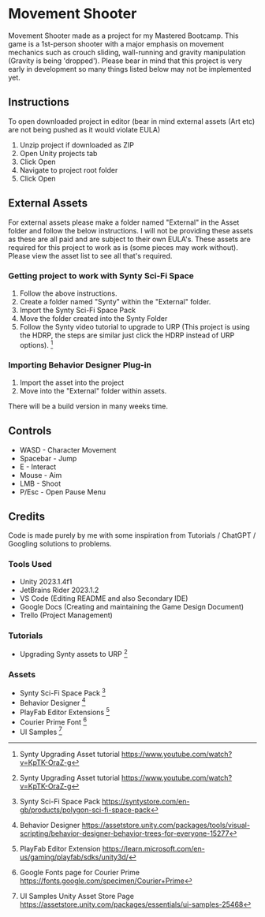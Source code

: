# Movement Shooter
Movement Shooter made as a project for my Mastered Bootcamp. This game is a 1st-person shooter with a major emphasis on movement mechanics such as crouch sliding, wall-running and gravity manipulation (Gravity is being 'dropped').
Please bear in mind that this project is very early in development so many things listed below may not be implemented yet.

## Instructions 
To open downloaded project in editor (bear in mind external assets (Art etc) are not being pushed as it would violate EULA)
1. Unzip project if downloaded as ZIP
2. Open Unity projects tab
3. Click Open
4. Navigate to project root folder
5. Click Open

## External Assets
For external assets please make a folder named "External" in the Asset folder and follow the below instructions. I will not be providing these assets as these are all paid and are subject to their own EULA's.
These assets are required for this project to work as is (some pieces may work without). Please view the asset list to see all that's required.

### Getting project to work with Synty Sci-Fi Space
1. Follow the above instructions.
2. Create a folder named "Synty" within the "External" folder.
3. Import the Synty Sci-Fi Space Pack
4. Move the folder created into the Synty Folder
5. Follow the Synty video tutorial to upgrade to URP (This project is using the HDRP, the steps are similar just click the HDRP instead of URP options). [^1]

### Importing Behavior Designer Plug-in
1. Import the asset into the project
2. Move into the "External" folder within assets.

There will be a build version in many weeks time.

## Controls
- WASD - Character Movement
- Spacebar - Jump
- E - Interact
- Mouse - Aim
- LMB - Shoot
- P/Esc - Open Pause Menu

## Credits
Code is made purely by me with some inspiration from Tutorials / ChatGPT / Googling solutions to problems.

### Tools Used
- Unity 2023.1.4f1
- JetBrains Rider 2023.1.2
- VS Code (Editing README and also Secondary IDE)
- Google Docs (Creating and maintaining the Game Design Document)
- Trello (Project Management)

### Tutorials
- Upgrading Synty assets to URP [^1]

### Assets
- Synty Sci-Fi Space Pack [^2]
- Behavior Designer [^3]
- PlayFab Editor Extensions [^4]
- Courier Prime Font [^5]
- UI Samples [^6]


[^1]: Synty Upgrading Asset tutorial https://www.youtube.com/watch?v=KpTK-OraZ-g
[^2]: Synty Sci-Fi Space Pack https://syntystore.com/en-gb/products/polygon-sci-fi-space-pack
[^3]: Behavior Designer https://assetstore.unity.com/packages/tools/visual-scripting/behavior-designer-behavior-trees-for-everyone-15277
[^4]: PlayFab Editor Extension https://learn.microsoft.com/en-us/gaming/playfab/sdks/unity3d/
[^5]: Google Fonts page for Courier Prime https://fonts.google.com/specimen/Courier+Prime
[^6]: UI Samples Unity Asset Store Page https://assetstore.unity.com/packages/essentials/ui-samples-25468